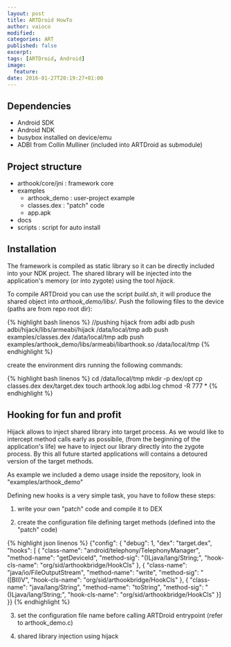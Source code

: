 ```yaml
---
layout: post
title: ARTDroid HowTo
author: vaioco
modified:
categories: ART
published: false
excerpt:
tags: [ARTDroid, Android]
image:
  feature:
date: 2016-01-27T20:19:27+01:00
---
```

## Dependencies

* Android SDK
* Android NDK
* busybox installed on device/emu 
* ADBI from Collin Mulliner (included into ARTDroid as submodule)

## Project structure

* arthook/core/jni : framework core
* examples
	* arthook_demo : user-project example
	* classes.dex : "patch" code
	* app.apk
* docs
* scripts : script for auto install

## Installation

The framework is compiled as static library so it can be directly included into your NDK project. The shared library will be injected into the application's memory (or into zygote) using the tool _hijack_.

To compile ARTDroid you can use the script _build.sh_, it will produce the shared object into _arthook\_demo/libs/_. Push the following files to the device (paths are from repo root dir):

{% highlight bash linenos %}
//pushing hijack from adbi
adb push adbi/hijack/libs/armeabi/hijack /data/local/tmp
adb push examples/classes.dex /data/local/tmp
adb push examples/arthook_demo/libs/armeabi/libarthook.so /data/local/tmp
{% endhighlight %}

create the environment dirs running the following commands:

{% highlight bash linenos %}
cd /data/local/tmp
mkdir -p dex/opt
cp classes.dex dex/target.dex
touch arthook.log adbi.log
chmod -R 777 *
{% endhighlight %}


## Hooking for fun and profit

Hijack allows to inject shared library into target process. As we would like to intercept method calls early as possibile, (from the beginning of the application's life) we have to inject our library directly into the zygote process. By this all future started applications will contains a detoured version of the target methods.

As example we included a demo usage inside the repository, look in "examples/arthook_demo"

Defining new hooks is a very simple task, you have to follow these steps:

1. write your own "patch" code and compile it to DEX

2. create the configuration file defining target methods (defined into the "patch" code)

{% highlight json linenos %}
{"config": {
    "debug": 1,
    "dex": "target.dex",
    "hooks": [
    {
	"class-name": "android/telephony/TelephonyManager",
	"method-name": "getDeviceId",
	"method-sig": "()Ljava/lang/String;",
	"hook-cls-name": "org/sid/arthookbridge/HookCls"
    },
    {
	"class-name": "java/io/FileOutputStream",
	"method-name": "write",
	"method-sig": "([BII)V",
	"hook-cls-name": "org/sid/arthookbridge/HookCls"
    },
    {
	"class-name": "java/lang/String",
	"method-name": "toString",
	"method-sig": "()Ljava/lang/String;",
	"hook-cls-name": "org/sid/arthookbridge/HookCls"
    }]
}}
{% endhighlight %}

3. set the configuration file name before calling ARTDroid entrypoint (refer to arthook_demo.c)

4. shared library injection using hijack

